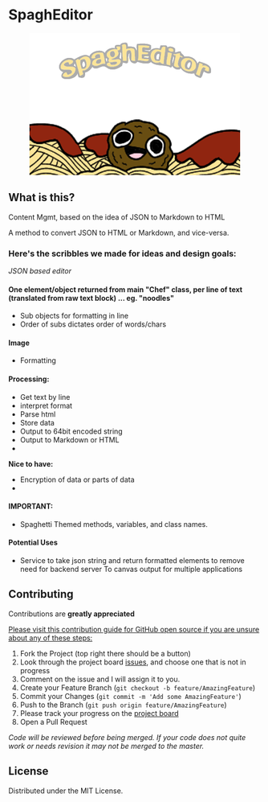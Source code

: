 # SpaghEditor
<p align="center">
<img src="logo.png" alt="SpaghEditor">
</p>

## What is this?

Content Mgmt, based on the idea of JSON to Markdown to HTML

A method to convert JSON to HTML or Markdown, and vice-versa.

### Here's the scribbles we made for ideas and design goals:

*JSON based editor*

#### One element/object returned from main "Chef" class, per line of text (translated from raw text block)  ... eg. "noodles"
- Sub objects for formatting in line
- Order of subs dictates order of words/chars

#### Image
- Formatting 

#### Processing:
- Get text by line
- interpret format
 - Parse html
 - Store data
 - Output to 64bit encoded string
 - Output to Markdown or HTML
 - 
**Nice to have:**
- Encryption of data or parts of data
- 
#### IMPORTANT: 
- Spaghetti Themed methods, variables, and class names.

#### Potential Uses
- Service to take json string and return formatted elements to remove need for backend server To canvas output for multiple applications

<!-- CONTRIBUTING -->
## Contributing

Contributions are **greatly appreciated**

[Please visit this contribution guide for GitHub open source if you are unsure about any of these steps:](https://gist.github.com/Chaser324/ce0505fbed06b947d962)

1. Fork the Project (top right there should be a button)
2. Look through the project board [issues](https://github.com/ctrachte/SpaghEditor/projects/1), and choose one that is not in progress
3. Comment on the issue and I will assign it to you.
4. Create your Feature Branch (`git checkout -b feature/AmazingFeature`)
5. Commit your Changes (`git commit -m 'Add some AmazingFeature'`)
6. Push to the Branch (`git push origin feature/AmazingFeature`)
7. Please track your progress on the [project board](https://github.com/ctrachte/SpaghEditor/projects/1)
8. Open a Pull Request 

*Code will be reviewed before being merged. If your code does not quite work or needs revision it may not be merged to the master.*


<!-- LICENSE -->
## License

Distributed under the MIT License. 
